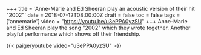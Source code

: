 +++
title = 'Anne-Marie and Ed Sheeran play an acoustic version of their hit "2002"'
date = 2018-07-12T08:00:00Z
draft = false
toc = false
tags = ['annemarie']
video = "https://youtu.be/u3ePPA0yzSU"
+++
Anne-Marie and Ed Sheeran play the song "2002" which they wrote together. Another playful performance which shows off their friendship.

{{< paige/youtube video="u3ePPA0yzSU" >}}
